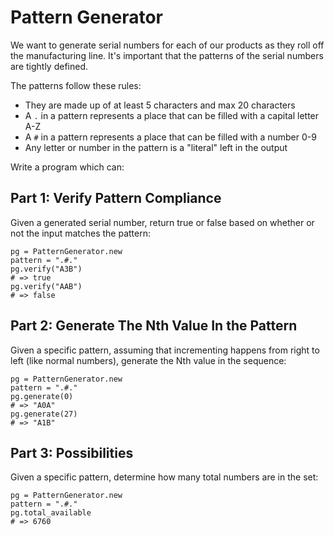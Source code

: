 # Pattern Generator

We want to generate serial numbers for each of our products as they roll off the manufacturing line. It's important that the patterns of the serial numbers are tightly defined.

The patterns follow these rules:

* They are made up of at least 5 characters and max 20 characters
* A `.` in a pattern represents a place that can be filled with a capital letter A-Z
* A `#` in a pattern represents a place that can be filled with a number 0-9
* Any letter or number in the pattern is a "literal" left in the output

Write a program which can:

## Part 1: Verify Pattern Compliance

Given a generated serial number, return true or false based on whether or not the input matches the pattern:

```
pg = PatternGenerator.new
pattern = ".#."
pg.verify("A3B")
# => true
pg.verify("AAB")
# => false
```

## Part 2: Generate The Nth Value In the Pattern

Given a specific pattern, assuming that incrementing happens from right to left (like normal numbers), generate the Nth value in the sequence:

```
pg = PatternGenerator.new
pattern = ".#."
pg.generate(0)
# => "A0A"
pg.generate(27)
# => "A1B"
```

## Part 3: Possibilities

Given a specific pattern, determine how many total numbers are in the set:

```
pg = PatternGenerator.new
pattern = ".#."
pg.total_available
# => 6760
```
